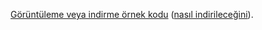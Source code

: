 [Görüntüleme veya indirme örnek kodu](https://github.com/aspnet/AspNetCore.Docs/tree/master/aspnetcore/tutorials/first-mvc-app/start-mvc/sample) ([nasıl indirileceğini](xref:index#how-to-download-a-sample)).